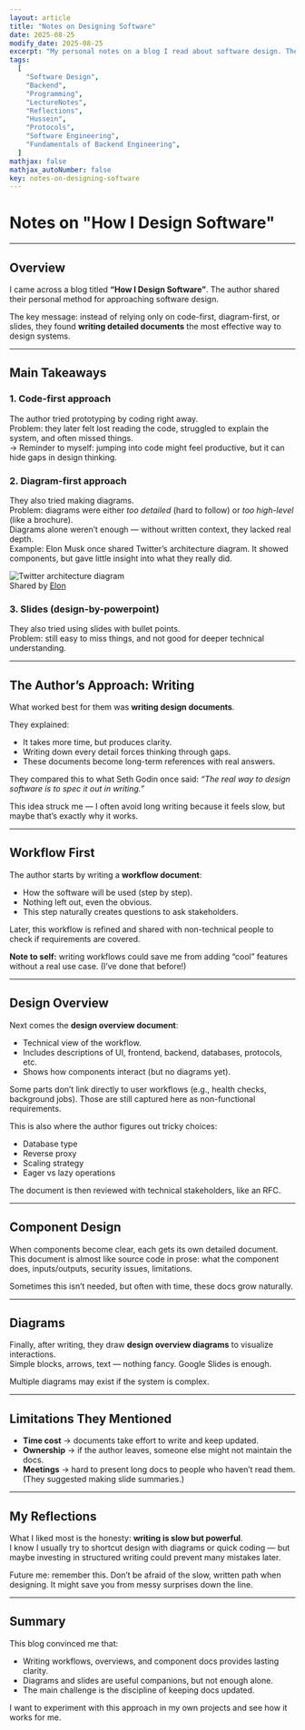 ```yaml
---
layout: article
title: "Notes on Designing Software"
date: 2025-08-25
modify_date: 2025-08-25
excerpt: "My personal notes on a blog I read about software design. The author explained why writing design documents can be more powerful than just code, diagrams, or slides."
tags:
  [
    "Software Design",
    "Backend",
    "Programming",
    "LectureNotes",
    "Reflections",
    "Hussein",
    "Protocols",
    "Software Engineering",
    "Fundamentals of Backend Engineering",
  ]
mathjax: false
mathjax_autoNumber: false
key: notes-on-designing-software
---
```


# Notes on "How I Design Software"

---

## Overview

I came across a blog titled **“How I Design Software”**. The author shared their personal method for approaching software design.

The key message: instead of relying only on code-first, diagram-first, or slides, they found **writing detailed documents** the most effective way to design systems.

---

## Main Takeaways

### 1. Code-first approach

The author tried prototyping by coding right away.  
Problem: they later felt lost reading the code, struggled to explain the system, and often missed things.  
→ Reminder to myself: jumping into code might feel productive, but it can hide gaps in design thinking.

### 2. Diagram-first approach

They also tried making diagrams.  
Problem: diagrams were either _too detailed_ (hard to follow) or _too high-level_ (like a brochure).  
Diagrams alone weren’t enough — without written context, they lacked real depth.  
Example: Elon Musk once shared Twitter’s architecture diagram. It showed components, but gave little insight into what they really did.

![Twitter architecture diagram](https://pbs.twimg.com/media/Fh6qtzdUAAARaTI?format=jpg&name=large)  
Shared by [Elon](https://twitter.com/elonmusk/status/1593899029531803649?s=20&t=SCUEe1kAmMq_47RzKLy2mg)

### 3. Slides (design-by-powerpoint)

They also tried using slides with bullet points.  
Problem: still easy to miss things, and not good for deeper technical understanding.

---

## The Author’s Approach: Writing

What worked best for them was **writing design documents**.

They explained:

- It takes more time, but produces clarity.
- Writing down every detail forces thinking through gaps.
- These documents become long-term references with real answers.

They compared this to what Seth Godin once said: _“The real way to design software is to spec it out in writing.”_

This idea struck me — I often avoid long writing because it feels slow, but maybe that’s exactly why it works.

---

## Workflow First

The author starts by writing a **workflow document**:

- How the software will be used (step by step).
- Nothing left out, even the obvious.
- This step naturally creates questions to ask stakeholders.

Later, this workflow is refined and shared with non-technical people to check if requirements are covered.

**Note to self:** writing workflows could save me from adding “cool” features without a real use case. (I’ve done that before!)

---

## Design Overview

Next comes the **design overview document**:

- Technical view of the workflow.
- Includes descriptions of UI, frontend, backend, databases, protocols, etc.
- Shows how components interact (but no diagrams yet).

Some parts don’t link directly to user workflows (e.g., health checks, background jobs). Those are still captured here as non-functional requirements.

This is also where the author figures out tricky choices:

- Database type
- Reverse proxy
- Scaling strategy
- Eager vs lazy operations

The document is then reviewed with technical stakeholders, like an RFC.

---

## Component Design

When components become clear, each gets its own detailed document.  
This document is almost like source code in prose: what the component does, inputs/outputs, security issues, limitations.

Sometimes this isn’t needed, but often with time, these docs grow naturally.

---

## Diagrams

Finally, after writing, they draw **design overview diagrams** to visualize interactions.  
Simple blocks, arrows, text — nothing fancy. Google Slides is enough.

Multiple diagrams may exist if the system is complex.

---

## Limitations They Mentioned

- **Time cost** → documents take effort to write and keep updated.
- **Ownership** → if the author leaves, someone else might not maintain the docs.
- **Meetings** → hard to present long docs to people who haven’t read them. (They suggested making slide summaries.)

---

## My Reflections

What I liked most is the honesty: **writing is slow but powerful**.  
I know I usually try to shortcut design with diagrams or quick coding — but maybe investing in structured writing could prevent many mistakes later.

Future me: remember this. Don’t be afraid of the slow, written path when designing. It might save you from messy surprises down the line.

---

## Summary

This blog convinced me that:

- Writing workflows, overviews, and component docs provides lasting clarity.
- Diagrams and slides are useful companions, but not enough alone.
- The main challenge is the discipline of keeping docs updated.

I want to experiment with this approach in my own projects and see how it works for me.
